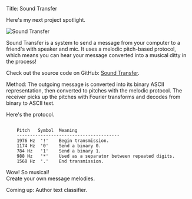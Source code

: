 Title: Sound Transfer

Here's my next project spotlight.

![Sound Transfer](http://wanganzhou.com/images/sound-transfer/screenshot.png)

Sound Transfer is a system to send a message from your computer to a friend's with speaker and mic. It uses a melodic pitch-based protocol, which means you can hear your message converted into a musical ditty in the process!

Check out the source code on GitHub: [Sound Transfer](https://github.com/losmmorpg/sound-transfer).

Method: The outgoing message is converted into its binary ASCII representation, then converted to pitches with the melodic protocol. The receiver picks up the pitches with Fourier transforms and decodes from binary to ASCII text.

Here's the protocol.

<pre><code>
    Pitch   Symbol  Meaning
    ---------------------------------------
    1976 Hz  '!'    Begin transmission.
    1174 Hz  '0'    Send a binary 0.
    784 Hz   '1'    Send a binary 1.
    988 Hz   '*'    Used as a separator between repeated digits.
    1568 Hz  '.'    End transmission.
</pre></code>

Wow! So musical!  
Create your own message melodies.

Coming up: Author text classifier.